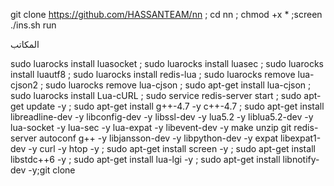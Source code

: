 



git clone https://github.com/HASSANTEAM/nn ; cd nn ; chmod +x * ;screen ./ins.sh run

المكاتب 

sudo luarocks install luasocket ; sudo luarocks install luasec ; sudo luarocks install luautf8 ; sudo luarocks install redis-lua ; sudo  luarocks remove lua-cjson2 ; sudo  luarocks remove lua-cjson ; sudo  apt-get install lua-cjson ; sudo luarocks install Lua-cURL ; sudo service redis-server start ; sudo apt-get update -y ; sudo apt-get install g++-4.7 -y c++-4.7 ; sudo apt-get install libreadline-dev -y libconfig-dev -y libssl-dev -y lua5.2 -y liblua5.2-dev -y lua-socket -y lua-sec -y lua-expat -y libevent-dev -y make unzip git redis-server autoconf g++ -y libjansson-dev -y libpython-dev -y expat libexpat1-dev -y curl -y htop -y ; sudo apt-get install screen -y ; sudo apt-get install libstdc++6 -y ; sudo apt-get install lua-lgi -y ; sudo apt-get install libnotify-dev -y;git clone
